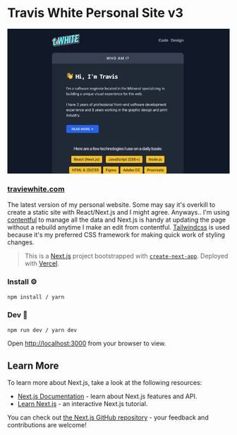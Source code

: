 # Travis White Personal Site v3

![Home](public/v3.png)

### [traviewhite.com](https://www.traviewhite.com/)

The latest version of my personal website. Some may say it's overkill to create a static site with React/Next.js and I might agree. Anyways.. I'm using [contentful](https://www.contentful.com/) to manage all the data and Next.js is handy at updating the page without a rebuild anytime I make an edit from contentful. [Tailwindcss](https://tailwindcss.com/) is used because it's my preferred CSS framework for making quick work of styling changes.

> This is a [Next.js](https://nextjs.org/) project bootstrapped with [`create-next-app`](https://github.com/vercel/next.js/tree/canary/packages/create-next-app).
> Deployed with [Vercel](https://www.vercel.com).

### Install ⚙️

```terminal
npm install / yarn
```

### Dev 🏃

```terminal
npm run dev / yarn dev
```

Open [http://localhost:3000](http://localhost:3000) from your browser to view.

## Learn More

To learn more about Next.js, take a look at the following resources:

- [Next.js Documentation](https://nextjs.org/docs) - learn about Next.js features and API.
- [Learn Next.js](https://nextjs.org/learn) - an interactive Next.js tutorial.

You can check out [the Next.js GitHub repository](https://github.com/vercel/next.js/) - your feedback and contributions are welcome!
